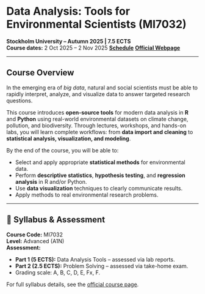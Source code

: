 # Data Analysis: Tools for Environmental Scientists (MI7032)  
**Stockholm University – Autumn 2025 | 7.5 ECTS**  
**Course dates:** 2 Oct 2025 – 2 Nov 2025 
[**Schedule**](./Schedule.md)
[**Official Webpage**](https://utbildning.su.se/english/education/course-catalogue/mi/mi7032)

---

## Course Overview
In the emerging era of *big data*, natural and social scientists must be able to rapidly interpret, analyze, and visualize data to answer targeted research questions.  

This course introduces **open-source tools** for modern data analysis in **R** and **Python** using real-world environmental datasets on climate change, pollution, and biodiversity. Through lectures, workshops, and hands-on labs, you will learn complete workflows: from **data import and cleaning** to **statistical analysis, visualization, and modeling**.

By the end of the course, you will be able to:
- Select and apply appropriate **statistical methods** for environmental data.
- Perform **descriptive statistics**, **hypothesis testing**, and **regression analysis** in R and/or Python.
- Use **data visualization** techniques to clearly communicate results.
- Apply methods to real environmental research problems.

---

## 📝 Syllabus & Assessment
**Course Code:** MI7032  
**Level:** Advanced (A1N)  
**Assessment:**
- **Part 1 (5 ECTS):** Data Analysis Tools – assessed via lab reports.
- **Part 2 (2.5 ECTS):** Problem Solving – assessed via take-home exam.
- Grading scale: A, B, C, D, E, Fx, F.

For full syllabus details, see the [official course page]([https://www.su.se](https://albatross.it.su.se/api/education/educationplan/pdf/MI7032/HT2025)).



